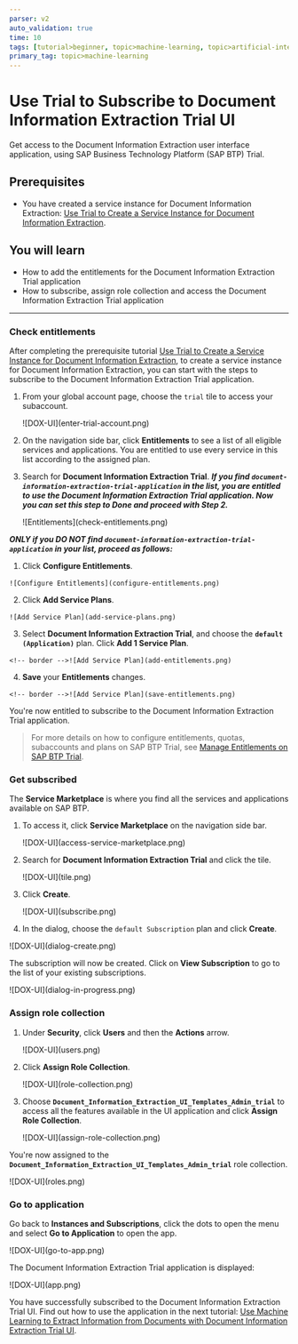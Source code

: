 ```yaml
---
parser: v2
auto_validation: true
time: 10
tags: [tutorial>beginner, topic>machine-learning, topic>artificial-intelligence, topic>cloud, software-product>sap-business-technology-platform, software-product>sap-ai-business-services, software-product>document-information-extraction]
primary_tag: topic>machine-learning
---
```


# Use Trial to Subscribe to Document Information Extraction Trial UI
<!-- description --> Get access to the Document Information Extraction user interface application, using SAP Business Technology Platform (SAP BTP) Trial.

## Prerequisites
- You have created a service instance for Document Information Extraction: [Use Trial to Create a Service Instance for Document Information Extraction](cp-aibus-dox-service-instance).

## You will learn
  - How to add the entitlements for the Document Information Extraction Trial application
  - How to subscribe, assign role collection and access the Document Information Extraction Trial application

---

### Check entitlements


After completing the prerequisite tutorial [Use Trial to Create a Service Instance for Document Information Extraction](cp-aibus-dox-service-instance), to create a service instance for Document Information Extraction, you can start with the steps to subscribe to the Document Information Extraction Trial application.

1. From your global account page, choose the `trial` tile to access your subaccount.

    <!-- border -->![DOX-UI](enter-trial-account.png)

2. On the navigation side bar, click **Entitlements** to see a list of all eligible services and applications. You are entitled to use every service in this list according to the assigned plan.
   
3. Search for **Document Information Extraction Trial**. ***If you find `document-information-extraction-trial-application` in the list, you are entitled to use the Document Information Extraction Trial application. Now you can set this step to **Done** and proceed with Step 2.***

    <!-- border -->![Entitlements](check-entitlements.png)

***ONLY if you DO NOT find `document-information-extraction-trial-application` in your list, proceed as follows:***

  1. Click **Configure Entitlements**.

    ![Configure Entitlements](configure-entitlements.png)

  2. Click **Add Service Plans**.

    ![Add Service Plan](add-service-plans.png)

  3. Select **Document Information Extraction Trial**, and choose the **`default (Application)`** plan. Click **Add 1 Service Plan**.

    <!-- border -->![Add Service Plan](add-entitlements.png)

  4. **Save** your **Entitlements** changes.

    <!-- border -->![Add Service Plan](save-entitlements.png)    

You're now entitled to subscribe to the Document Information Extraction Trial application.

>For more details on how to configure entitlements, quotas, subaccounts and plans on SAP BTP Trial, see [Manage Entitlements on SAP BTP Trial](cp-trial-entitlements).



### Get subscribed


The **Service Marketplace** is where you find all the services and applications available on SAP BTP.

1. To access it, click **Service Marketplace** on the navigation side bar.

    <!-- border -->![DOX-UI](access-service-marketplace.png)

2. Search for **Document Information Extraction Trial** and click the tile.

    <!-- border -->![DOX-UI](tile.png)

3. Click **Create**.

    <!-- border -->![DOX-UI](subscribe.png)

4. In the dialog, choose the `default Subscription` plan and click **Create**.

  <!-- border -->![DOX-UI](dialog-create.png)

The subscription will now be created. Click on **View Subscription** to go to the list of your existing subscriptions.

<!-- border -->![DOX-UI](dialog-in-progress.png)



### Assign role collection


1. Under **Security**, click **Users** and then the **Actions** arrow.

    <!-- border -->![DOX-UI](users.png)    

2. Click **Assign Role Collection**.

    <!-- border -->![DOX-UI](role-collection.png)

3. Choose **`Document_Information_Extraction_UI_Templates_Admin_trial`** to access all the features available in the UI application and click **Assign Role Collection**.

    <!-- border -->![DOX-UI](assign-role-collection.png)

You're now assigned to the **`Document_Information_Extraction_UI_Templates_Admin_trial`** role collection.

<!-- border -->![DOX-UI](roles.png)




### Go to application


Go back to **Instances and Subscriptions**, click the dots to open the menu and select **Go to Application** to open the app.

<!-- border -->![DOX-UI](go-to-app.png)

The Document Information Extraction Trial application is displayed:

<!-- border -->![DOX-UI](app.png)

You have successfully subscribed to the Document Information Extraction Trial UI. Find out how to use the application in the next tutorial: [Use Machine Learning to Extract Information from Documents with Document Information Extraction Trial UI](cp-aibus-dox-ui).